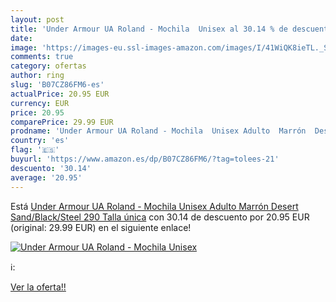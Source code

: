 ```yaml
---
layout: post
title: 'Under Armour UA Roland - Mochila  Unisex al 30.14 % de descuento'
date: 
image: 'https://images-eu.ssl-images-amazon.com/images/I/41WiQK8ieTL._SL200_.jpg'
comments: true
category: ofertas
author: ring
slug: 'B07CZ86FM6-es'
actualPrice: 20.95 EUR
currency: EUR
price: 20.95
comparePrice: 29.99 EUR
prodname: 'Under Armour UA Roland - Mochila  Unisex Adulto  Marrón  Desert Sand/Black/Steel 290   Talla única'
country: 'es'
flag: '🇪🇸'
buyurl: 'https://www.amazon.es/dp/B07CZ86FM6/?tag=tolees-21'
descuento: '30.14'
average: '20.95'
---
```


Está [Under Armour UA Roland - Mochila  Unisex Adulto  Marrón  Desert Sand/Black/Steel 290   Talla única](https://www.amazon.es/dp/B07CZ86FM6/?tag=tolees-21) con 30.14 de descuento por 20.95 EUR (original: 29.99 EUR) en el siguiente enlace!

[![Under Armour UA Roland - Mochila  Unisex](https://images-eu.ssl-images-amazon.com/images/I/41WiQK8ieTL._SL200_.jpg)](https://www.amazon.es/dp/B07CZ86FM6/?tag=tolees-21)

ℹ️:


[Ver la oferta!!](https://www.amazon.es/dp/B07CZ86FM6/?tag=tolees-21)
